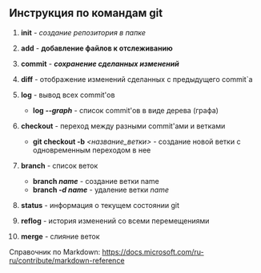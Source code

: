 ## Инструкция по командам git

1. **init** - *создание репозитория в папке*
2. **add** - __добавление файлов к отслеживанию__
3. **commit** - *__сохранение сделанных изменений__*
4. **diff** - отображение изменений сделанных с предыдущего commit`а
5. **log** - вывод всех commit'ов
   + **log _--graph_** - список commit'ов в виде дерева (графа)
6. **checkout** - переход между разными commit'ами и ветками
   + **git checkout -b** _<название_ветки>_ - создание новой ветки с одновременным переходом в нее
7. **branch** - список веток
   * **branch _name_** - создание ветки name
   * **branch _-d name_** - удаление ветки *name*

2. **status** - информация о текущем состоянии git
3. **reflog** - история изменений со всеми перемещениями
10. **merge** - слияние веток

Справочник по Markdown:
https://docs.microsoft.com/ru-ru/contribute/markdown-reference
